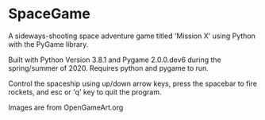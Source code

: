 # SpaceGame
A sideways-shooting space adventure game titled 'Mission X' using Python with the PyGame library.

Built with Python Version 3.8.1 and Pygame 2.0.0.dev6 during the spring/summer of 2020.
Requires python and pygame to run.

Control the spaceship using up/down arrow keys, press the spacebar to fire rockets, and esc or 'q' key to quit the program.

Images are from OpenGameArt.org

